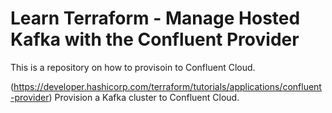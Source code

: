 # Learn Terraform - Manage Hosted Kafka with the Confluent Provider

This is a repository on how to provisoin to Confluent Cloud.

(https://developer.hashicorp.com/terraform/tutorials/applications/confluent-provider) Provision a Kafka cluster to Confluent Cloud.
